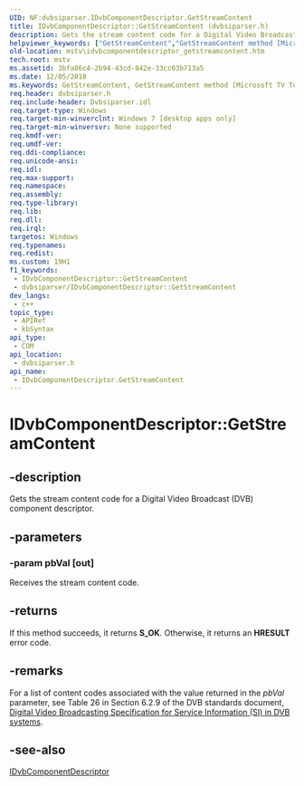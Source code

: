 ```yaml
---
UID: NF:dvbsiparser.IDvbComponentDescriptor.GetStreamContent
title: IDvbComponentDescriptor::GetStreamContent (dvbsiparser.h)
description: Gets the stream content code for a Digital Video Broadcast (DVB) component descriptor.
helpviewer_keywords: ["GetStreamContent","GetStreamContent method [Microsoft TV Technologies]","GetStreamContent method [Microsoft TV Technologies]","IDvbComponentDescriptor interface","IDvbComponentDescriptor interface [Microsoft TV Technologies]","GetStreamContent method","IDvbComponentDescriptor.GetStreamContent","IDvbComponentDescriptor::GetStreamContent","dvbsiparser/IDvbComponentDescriptor::GetStreamContent","mstv.idvbcomponentdescriptor_getstreamcontent"]
old-location: mstv\idvbcomponentdescriptor_getstreamcontent.htm
tech.root: mstv
ms.assetid: 3bfa86c4-2b94-43cd-842e-33cc03b713a5
ms.date: 12/05/2018
ms.keywords: GetStreamContent, GetStreamContent method [Microsoft TV Technologies], GetStreamContent method [Microsoft TV Technologies],IDvbComponentDescriptor interface, IDvbComponentDescriptor interface [Microsoft TV Technologies],GetStreamContent method, IDvbComponentDescriptor.GetStreamContent, IDvbComponentDescriptor::GetStreamContent, dvbsiparser/IDvbComponentDescriptor::GetStreamContent, mstv.idvbcomponentdescriptor_getstreamcontent
req.header: dvbsiparser.h
req.include-header: Dvbsiparser.idl
req.target-type: Windows
req.target-min-winverclnt: Windows 7 [desktop apps only]
req.target-min-winversvr: None supported
req.kmdf-ver: 
req.umdf-ver: 
req.ddi-compliance: 
req.unicode-ansi: 
req.idl: 
req.max-support: 
req.namespace: 
req.assembly: 
req.type-library: 
req.lib: 
req.dll: 
req.irql: 
targetos: Windows
req.typenames: 
req.redist: 
ms.custom: 19H1
f1_keywords:
 - IDvbComponentDescriptor::GetStreamContent
 - dvbsiparser/IDvbComponentDescriptor::GetStreamContent
dev_langs:
 - c++
topic_type:
 - APIRef
 - kbSyntax
api_type:
 - COM
api_location:
 - dvbsiparser.h
api_name:
 - IDvbComponentDescriptor.GetStreamContent
---
```


# IDvbComponentDescriptor::GetStreamContent


## -description

 Gets the stream content code for a Digital Video Broadcast (DVB) component descriptor.

## -parameters

### -param pbVal [out]

Receives the stream content code.

## -returns

If this method succeeds, it returns <b>S_OK</b>. Otherwise, it returns an <b>HRESULT</b> error code.

## -remarks

For a list of content codes associated with the value returned in the <i>pbVal</i>  parameter, see Table 26 in Section 6.2.9 of the DVB standards document,  
      <a href="https://docs.microsoft.com/">Digital Video Broadcasting Specification for Service Information (SI) in DVB systems</a>.

## -see-also

<a href="/previous-versions/windows/desktop/api/dvbsiparser/nn-dvbsiparser-idvbcomponentdescriptor">IDvbComponentDescriptor</a>